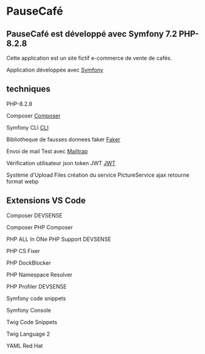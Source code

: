 # PauseCafé

## PauseCafé est développé avec Symfony 7.2 PHP-8.2.8

Cette application est un site fictif e-commerce de vente de cafés.

Application développée avec [Symfony](https://symfony.com/)

## techniques

PHP-8.2.8

Composer [Composer](https://getcomposer.org/)

Symfony CLI [CLI](https://symfony.com/download)

Bibliotheque de fausses donnees faker [Faker](https://fakerphp.github.io/)

Envoi de mail Test avec [Mailtrap](https://mailtrap.io/)

Vérification utilisateur json token JWT [JWT](https://jwt.io/)

Système d'Upload Files création du service PictureService ajax retourne format webp

## Extensions VS Code

Composer DEVSENSE

Composer PHP Composer

PHP ALL In ONe PHP Support DEVSENSE

PHP CS Fixer

PHP DockBlocker

PHP Namespace Resolver

PHP Profiler DEVSENSE

Symfony code snippets

Symfony Console

Twig Code Snippets

Twig Language 2

YAML Red Hat

